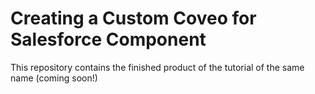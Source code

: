 # Creating a Custom Coveo for Salesforce Component

This repository contains the finished product of the tutorial of the same name (coming soon!)
